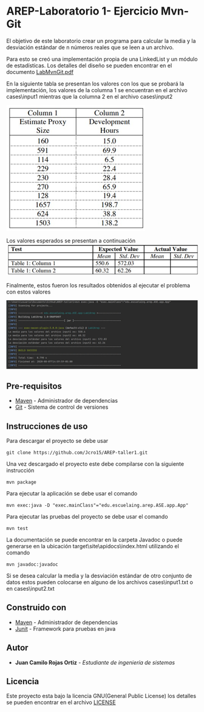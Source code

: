 # AREP-Laboratorio 1- Ejercicio Mvn-Git

El objetivo de este laboratorio crear un programa para calcular la media y 
la desviación estándar de n números reales que se leen a un archivo.

Para esto se creó una implementación propia de una LinkedList y un módulo
de estadísticas. Los detalles del diseño se pueden encontrar en el  documento [LabMvnGit.pdf](LabMvnGit.pdf)

En la siguiente tabla se presentan los valores con los que se
probará la implementación, los valores de la columna 1 se encuentran
en el archivo cases\input1 mientras que la columna 2 en el archivo 
cases\input2

![tabla1](resources/tabla1.jpg)

Los valores esperados se presentan a continuación
![tabla2](resources/tabla2.jpg)

Finalmente, estos fueron los resultados obtenidos al 
ejecutar el problema con estos valores

![resultados](resources/resultados.jpg)


## Pre-requisitos
* [Maven](https://maven.apache.org/) - Administrador de dependencias
* [Git](https://git-scm.com/) - Sistema de control de versiones 

## Instrucciones de uso

Para descargar el proyecto se debe usar 
```
git clone https://github.com/Jcro15/AREP-taller1.git
```

Una vez descargado el proyecto este debe compilarse con la siguiente instrucción

```
mvn package 
```

Para ejecutar la aplicación se debe usar el comando 

```
mvn exec:java -D "exec.mainClass"="edu.escuelaing.arep.ASE.app.App"
```

Para ejecutar las pruebas del proyecto se debe usar el comando
```
mvn test
```
La documentación se puede encontrar en la carpeta Javadoc o puede generarse en 
la ubicación target\site\apidocs\index.html utilizando el comando
```
mvn javadoc:javadoc
```

Si se desea calcular la media y la desviación estándar de otro conjunto de datos
estos pueden colocarse en alguno de los archivos cases\input1.txt o en cases\input2.txt

## Construido con

* [Maven](https://maven.apache.org/) - Administrador de dependencias
* [Junit](https://junit.org/junit5/) - Framework para pruebas en java

## Autor

* **Juan Camilo Rojas Ortiz** - *Estudiante de ingeniería de sistemas* 

## Licencia

Este proyecto esta bajo la licencia GNU(General Public License) los detalles se pueden encontrar en el archivo [LICENSE](LICENSE)

